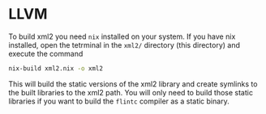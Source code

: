 # LLVM

To build xml2 you need `nix` installed on your system. If you have nix installed, open the tetrminal in the `xml2/` directory (this directory) and execute the command

```sh
nix-build xml2.nix -o xml2
```

This will build the static versions of the xml2 library and create symlinks to the built libraries to the xml2 path. You will only need to build those static libraries if you want to build the `flintc` compiler as a static binary.

